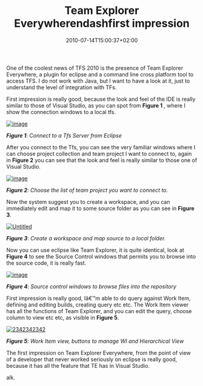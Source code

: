 ﻿---
title: "Team Explorer Everywherendashfirst impression"
description: ""
date: 2010-07-14T15:00:37+02:00
draft: false
tags: [Team Foundation Server]
categories: [Team Foundation Server]
---
One of the coolest news of TFS 2010 is the presence of Team Explorer Everywhere, a plugin for eclipse and a command line cross platform tool to access TFS. I do not work with Java, but I want to have a look at it, just to understand the level of integration with TFs.

First impression is really good, because the look and feel of the IDE is really similar to those of Visual Studio, as you can spot from  **Figure 1** , where I show the connection windows to a local tfs.

[![image](http://www.codewrecks.com/blog/wp-content/uploads/2010/07/image_thumb14.png "image")](http://www.codewrecks.com/blog/wp-content/uploads/2010/07/image14.png)

 ***Figure 1***: *Connect to a Tfs Server from Eclipse*

After you connect to the Tfs, you can see the very familiar windows where I can choose project collection and team project I want to connect to, again in  **Figure 2** you can see that the look and feel is really similar to those one of Visual Studio.

[![image](http://www.codewrecks.com/blog/wp-content/uploads/2010/07/image_thumb15.png "image")](http://www.codewrecks.com/blog/wp-content/uploads/2010/07/image15.png)

 ***Figure 2***: *Choose the list of team project you want to connect to.*

Now the system suggest you to create a workspace, and you can immediately edit and map it to some source folder as you can see in  **Figure 3**.

[![Untitled](http://www.codewrecks.com/blog/wp-content/uploads/2010/07/Untitled_thumb4.png "Untitled")](http://www.codewrecks.com/blog/wp-content/uploads/2010/07/Untitled6.png)

 ***Figure 3***: *Create a workspace and map source to a local folder.*

Now you can use eclipse like Team Explorer, it is quite identical, look at  **Figure 4** to see the Source Control windows that permits you to browse into the source code, it is really fast.

[![image](http://www.codewrecks.com/blog/wp-content/uploads/2010/07/image_thumb16.png "image")](http://www.codewrecks.com/blog/wp-content/uploads/2010/07/image16.png)

 ***Figure 4***: *Source control windows to browse files into the repository*

First impression is really good, Iâ€™m able to do query against Work Item, defining and editing builds, creating query etc etc. The Work Item viewer has all the functions of Team Explorer, and you can edit the query, choose column to view etc etc, as visible in  **Figure 5**.

[![2342342342](http://www.codewrecks.com/blog/wp-content/uploads/2010/07/2342342342_thumb.png "2342342342")](http://www.codewrecks.com/blog/wp-content/uploads/2010/07/2342342342.png)

 ***Figure 5***: *Work Item view, buttons to manage WI and Hierarchical View*

The first impression on Team Explorer Everywhere, from the point of view of a developer that never worked seriously on eclipse is really good, because it has all the feature that TE has in Visual Studio.

alk.

